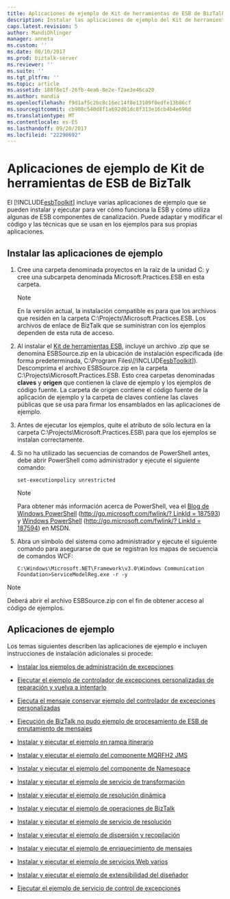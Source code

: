 ```yaml
---
title: Aplicaciones de ejemplo de Kit de herramientas de ESB de BizTalk | Documentos de Microsoft
description: Instalar las aplicaciones de ejemplo del Kit de herramientas ESB y obtener vínculos rápidos usarlos en BizTalk Server
caps.latest.revision: 5
author: MandiOhlinger
manager: anneta
ms.custom: ''
ms.date: 08/10/2017
ms.prod: biztalk-server
ms.reviewer: ''
ms.suite: ''
ms.tgt_pltfrm: ''
ms.topic: article
ms.assetid: 188f8e1f-26fb-4ea6-8e2e-f2ae3e46ca20
ms.author: mandia
ms.openlocfilehash: f9d1af5c2bc8c16ec14f8e13109f0edfe13b86cf
ms.sourcegitcommit: cb908c540d8f1a692d01dc8f313e16cb4b4e696d
ms.translationtype: MT
ms.contentlocale: es-ES
ms.lasthandoff: 09/20/2017
ms.locfileid: "22290692"
---
```

# <a name="biztalk-esb-toolkit-sample-applications"></a>Aplicaciones de ejemplo de Kit de herramientas de ESB de BizTalk
El [!INCLUDE[esbToolkit](../includes/esbtoolkit-md.md)] incluye varias aplicaciones de ejemplo que se pueden instalar y ejecutar para ver cómo funciona la ESB y cómo utiliza algunas de ESB componentes de canalización. Puede adaptar y modificar el código y las técnicas que se usan en los ejemplos para sus propias aplicaciones.  
  
## <a name="install-the-sample-applications"></a>Instalar las aplicaciones de ejemplo  
  
1.  Cree una carpeta denominada proyectos en la raíz de la unidad C: y cree una subcarpeta denominada Microsoft.Practices.ESB en esta carpeta.  
  
    > [!NOTE]
    >  En la versión actual, la instalación compatible es para que los archivos que residen en la carpeta C:\Projects\Microsoft.Practices.ESB. Los archivos de enlace de BizTalk que se suministran con los ejemplos dependen de esta ruta de acceso.  
  
2.  Al instalar el [Kit de herramientas ESB](install-and-configure-the-microsoft-biztalk-esb-toolkit.md), incluye un archivo .zip que se denomina ESBSource.zip en la ubicación de instalación especificada (de forma predeterminada, C:\Program Files\\[!INCLUDE[esbToolkit](../includes/esbtoolkit-md.md)]). Descomprima el archivo ESBSource.zip en la carpeta C:\Projects\Microsoft.Practices.ESB. Esto crea carpetas denominadas **claves** y **origen** que contienen la clave de ejemplo y los ejemplos de código fuente. La carpeta de origen contiene el código fuente de la aplicación de ejemplo y la carpeta de claves contiene las claves públicas que se usa para firmar los ensamblados en las aplicaciones de ejemplo.  
  
3.  Antes de ejecutar los ejemplos, quite el atributo de sólo lectura en la carpeta C:\Projects\Microsoft.Practices.ESB\ para que los ejemplos se instalan correctamente.  
  
4.  Si no ha utilizado las secuencias de comandos de PowerShell antes, debe abrir PowerShell como administrador y ejecute el siguiente comando:  
  
    ```  
    set-executionpolicy unrestricted  
    ```  
  
    > [!NOTE]
    >  Para obtener más información acerca de PowerShell, vea el [Blog de Windows PowerShell](http://go.microsoft.com/fwlink/?LinkId=187593) ([http://go.microsoft.com/fwlink/? LinkId = 187593](http://go.microsoft.com/fwlink/?LinkId=187593)) y [Windows PowerShell](http://go.microsoft.com/fwlink/?LinkId=187594) ([http://go.microsoft.com/fwlink/? LinkId = 187594](http://go.microsoft.com/fwlink/?LinkId=187594)) en MSDN.  
  
5.  Abra un símbolo del sistema como administrador y ejecute el siguiente comando para asegurarse de que se registran los mapas de secuencia de comandos WCF:  
  
    ```  
    C:\Windows\Microsoft.NET\Framework\v3.0\Windows Communication Foundation>ServiceModelReg.exe -r -y  
    ```  
  
> [!NOTE]
>  Deberá abrir el archivo ESBSource.zip con el fin de obtener acceso al código de ejemplos.  

## <a name="sample-applications"></a>Aplicaciones de ejemplo  
 Los temas siguientes describen las aplicaciones de ejemplo e incluyen instrucciones de instalación adicionales si procede:  
  
-   [Instalar los ejemplos de administración de excepciones](../esb-toolkit/installing-the-exception-management-samples.md)  
  
-   [Ejecutar el ejemplo de controlador de excepciones personalizadas de reparación y vuelva a intentarlo](../esb-toolkit/running-the-repair-and-resubmit-custom-exception-handler-sample.md)  
  
-   [Ejecuta el mensaje conservar ejemplo del controlador de excepciones personalizadas](../esb-toolkit/running-the-message-persisting-custom-exception-handler-sample.md)  
  
-   [Ejecución de BizTalk no pudo ejemplo de procesamiento de ESB de enrutamiento de mensajes](../esb-toolkit/running-the-biztalk-failed-message-routing-esb-processing-sample.md)  
  
-   [Instalar y ejecutar el ejemplo en rampa itinerario](../esb-toolkit/installing-and-running-the-itinerary-on-ramp-sample.md)  
  
-   [Instalar y ejecutar el ejemplo del componente MQRFH2 JMS](../esb-toolkit/installing-and-running-the-jms-mqrfh2-component-sample.md)  
  
-   [Instalar y ejecutar el ejemplo del componente de Namespace](../esb-toolkit/installing-and-running-the-namespace-component-sample.md)  
  
-   [Instalar y ejecutar el ejemplo de servicio de transformación](../esb-toolkit/installing-and-running-the-transformation-service-sample.md)  
  
-   [Instalar y ejecutar el ejemplo de resolución dinámica](../esb-toolkit/installing-and-running-the-dynamic-resolution-sample.md)  
  
-   [Instalar y ejecutar el ejemplo de operaciones de BizTalk](../esb-toolkit/installing-and-running-the-biztalk-operations-sample.md)  
  
-   [Instalar y ejecutar el ejemplo de servicio de resolución](../esb-toolkit/installing-and-running-the-resolver-service-sample.md)  
  
-   [Instalar y ejecutar el ejemplo de dispersión y recopilación](../esb-toolkit/installing-and-running-the-scatter-gather-sample.md)  
  
-   [Instalar y ejecutar el ejemplo de enriquecimiento de mensajes](../esb-toolkit/installing-and-running-the-message-enrichment-sample.md)  
  
-   [Instalar y ejecutar el ejemplo de servicios Web varios](../esb-toolkit/installing-and-running-the-multiple-web-services-sample.md)  
  
-   [Instalar y ejecutar el ejemplo de extensibilidad del diseñador](../esb-toolkit/installing-and-running-the-designer-extensibility-sample.md)  
  
-   [Ejecutar el ejemplo de servicio de control de excepciones](../esb-toolkit/running-the-exception-handling-service-sample.md)